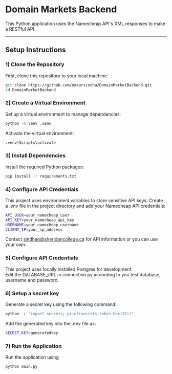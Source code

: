 # Domain Markets Backend

This Python application uses the Namecheap API's XML responses to make a RESTful API.

---

## Setup Instructions

### **1) Clone the Repository**
First, clone this repository to your local machine:
```sh
git clone https://github.com/omkarsindha/DomainMarketBackend.git
cd DomainMarketBackend
```

### **2) Create a Virtual Environment**
Set up a virtual environment to manage dependencies:
```sh
python -m venv .venv
```
Activate the virtual environment:
```sh
.venv\Scripts\activate
```

### **3) Install Dependencies**
Install the required Python packages:
```sh
pip install -r requirements.txt
```

### **4) Configure API Credentials**
This project uses environment variables to store sensitive API keys.
Create a .env file in the project directory and add your Namecheap API credentials:
```sh
API_USER=your_namecheap_user
API_KEY=your_namecheap_api_key
USERNAME=your_namecheap_username
CLIENT_IP=your_ip_address
```
Contact sindhao@sheridancollege.ca for API information or you can use your own.

### **5) Configure API Credentials**
This project uses locally installed Postgres for development.  
Edit the DATABASE_URL  in connection.py according to you test database, username and password.

### **6) Setup a secret key**
Generate a secret key using the following command:
```sh
python -c "import secrets; print(secrets.token_hex(32))"
```
Add the generated key into the .env file as:
```sh
SECRET_KEY=generatedkey
```

### **7) Run the Application**
Run the application using 
```sh
python main.py
```



